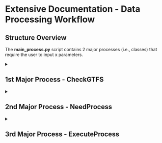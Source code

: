 # Extensive Documentation - Data Processing Workflow 

## Structure Overview
The **main_process.py** script contains 2 major processes (i.e., classes) that require the user to input x parameters.
<br>

<details><summary><h2>1st Major Process - CheckGTFS</h2></summary>

### A) Purpose
Checks for any updates static GTFS files relative to the date collection of the GTFS-RT. If there is an update, the process will download and create new GTFS routes and transit stops as csv and shapefiles in parallel. Having the appropriate shapefiles up-to-date are critical as it is used to calculate transit metrics downstream. 

### B) Function Details
With a total of 692 lines of code in the <strong>refine.py</strong> script, <strong>CheckGTFS</strong> class depends on two internal classes, which are <strong>GenCsvGTFS</strong> and <strong>GenShpGTFS</strong>. However, these classes are conditional indicating that they will only execute if an update is required. Otherwise, it will skip and proceed to the next workflow process. Parallel run-time varies on the number of cores (and CPU type) available and number of routes that represent the transit network. For Calgary Transit on an 8-core Intel Xeon machine, took about 50 minutes to complete. By comparison on a 96-core machine - 5 minutes to complete.  

### C) Dependencies
**Internal Classes**
<ol>
	<li><strong><i>GenCsvGTFS</i></strong>
		<ul>
			<li>Creates transit routes and stops as CSV files from the updated static GTFS files.</li>
		</ul>
	</li>
	<li><strong><i>GenShpGTFS</i></strong> 
		<ul><li>Creates transit routes (undissolved and undissolved) and stops as shapefiles stored in the <a href='../data/2_staging'>../data/2_staging</a> folder via Route and Stops, respectively.</li></ul>
	</li>
</ol>

**Utils:** discover_docs.py, parallelize.py, process_time.py

### D) Required Parameters
| Parameter | Type | Purpose |
| :-------: | ---- | ------- |
| ***main_link*** | Str | The main string of the main hyperlink (e.g., https://transitfeeds.com).|
| ***pattern_txt*** | Str | The pattern text of the entire hyperlink (not the main hyperlink). |
| ***hyperlink*** | Str | The entire hyperlink (e.g., https://transitfeeds.com/p/calgary-transit/238/latest/download). | 
| ***start_method*** | Str | The start method to initiate parallel processing (Linux set to "spawn" since it uses ArcPy, otherwise "fork"; Windows set to "spawn".) | 
| ***wkid*** | Str | Well-known ID of the spatial reference (e.g., 4326; 3857). |

### E) Step Details

Below are the backend steps (in order) briefly explained followed by a graphic that encapsulates it.
<ol>
	<li>Run <strong>CheckGTFS</strong>
		<ul>
			<li>Get inventory of GTFS-RT csv files that need to be processed (lines 554-578).</li>
			<li>Get the static GTFS files from the transit agency (lines 649-692).</li>
			<li>Create required directories if they don't exist and migrate GTFS-RT to specified date folder (lines 581-631).</li>
			<li>If there are no static GTFS files in specified date folder, download and extract updated version and proceed to GenCsvGTFS and GenShpGTFS class (lines 633-646).
		</ul>
	</li>
	<br>
	<li>If true, initiate <strong>GenCsvGTFS</strong>
		<ul>
			<li>Create sub-folders (TripIDs, Stops, Routes) in the 2_staging folder if it does not exist (lines 371-382)</li>
			<li>Read selected static GTFS files and create GTFS routes and transit stops as csv files in parallel (lines 477-525).</li>
		</ul>
	</li>
	<br>
	<li>If true, initiate <strong>GenShpGTFS</strong>
		<ul>
			<li>List csv files (lines 77-98 executed in line 53) and then create undissolved transit routes and transit stops (lines 184-207 executed in lines 56-59) in parallel.</li>
			<ul>
				<li>Restructure dataframe to identify which indices does each transit stop belong to to create undissolved and dissolved transit routes (lines 101-150).</li>
				<li>Create undissolved (i.e., individual line segment) transit route (lines 210-254).</li>
				<li>Create transit stops for each route (lines 257-286).</li>	
			</ul>
			<li>List recently created shapefiles (lines 289-309 executed in line 66) and then create in parallel dissolved transit routes as shapefiles (lines 318-329 executed in line 312-315 via lines 69-72).</li>
		</ul>
	</li>
</ol>
<br>
<br>
<p align='center'><img src='../../../img/process_refine.JPG' width='80%'/></p>
<br>
<br>
	
### F) Packages Used & Purpose
| Package | Purpose |
| :--------: | ------- |
|    re   | To compile regex expressions in a pattern text. |
| shutil  | To move GTFS-RT to its date folder where dated static GTFS files are stored. |
| zipfile | To unzip downloaded static GTFS files. |
| os.path | Create project sub-folders and sub-folder in the 2_staging folder, if they don't exist. |
| multiprocessing | In preparation for the parallel processing, use the cpu_count function to count how many CPUs available on the machine. |
| requests | Get hyperlinks and latest update from the transit feed supplying static GTFS files. |
| bs4 | Parsing html data into readable format via BeautifulSoup. |
| Pandas | Reading tables and csv files, and performing data engineering processes. |
| NumPy | Index searching and splitting list into nested arrays in preparation for parallel procesing. | 
| ArcGIS API for Python | Creating Polyline and Point geometries, converting to spatial dataframes and exporting to shapefiles in parallel. |
| ArcPy | Using the dissolve function in parallel to create dissolved transit routes. |
| time  | Formatting date string to month number. |
| tqdm | Progress bar. |

</details>

<details><summary><h2>2nd Major Process - NeedProcess</h2></summary>
	
### A) Purpose
Identifies which raw GTFS-RT csv file needs to be processed based on it not being labelled "complete." Additionally, it will be used to identify which static GTFS files need to be read. 

### B) Required Parameters
Only one parameter, ***main_folder***, is required. The ***main_folder*** is the directory (relative or absolute) path pointing to the folder where the raw near real-time GTFS csv file is hosted (before moving it to its GTFS static folder) and the GTFS static folder (formatted as date) containing static files (e.g., stops, routes, scheduled times). Assuming the folder directory structure remains the same, the parameter input would be: ***"../data/0_external/GTFS"***. 

### C) Packages Used & Purpose
	
| Package | Purpose |
| :----: | :----: | 
| discover_docs | Custom Python script to scan csv files and indicate whether it has been processed (i.e., complete) prior or not. | 

</details>

<details><summary><h2>3rd Major Process - ExecuteProcess</h2></summary>
	
### A) Purpose
This is the main GTFS workflow process that converts collected near real-time GTFS data into aggregated on-time performance metrics. The general workflow process are structured in the following ordered downstream: 

<ol>
<li>Create folder structure based on the GTFS-RT date within the GTFS main folder, if it does not exist.</li>
<li>Within the <strong>_spatial_and_dataeng_ops</strong> function that is run in parallel:</li>
<ul>
	<li>Perform spatial operations - identify precisely all vehicle locations collected over time.</li>
	<li>Perform Qa/Qc of the data - remove any unnecessary / junk data.</li>
	<li>Enrich the dataset with additional attributes.</li>
	<li>Perform Interpolation</li>
</ul>
<li>Run in parallel: refine & clean up any junk / unnecessary data in the interpolated files that has not been flagged earlier.</li>
<li>Run in parallel: the data aggregation process.</li>
</ol>
	
### B) Function Details
With a total of 478 lines of code in the ***transform.py*** script, ExecuteProcess class depends on 9 internal classes, which are: Ingestion, Maingeo, QaQc, RteEnricher, SpaceTimeInterp, AutoMake, ParallelPool, RefineInterp, and AggResults. Parallel run-time varies on the number of cores (and CPU type) available and number of routes that represent the transit network. For Calgary Transit on an 8-core Intel Xeon machine, took between 4 - 6 hours to complete. By comparison on a 96-core machine - 14.5 minutes to complete.

### C) Dependencies
**Internal Classes**
<ol>
	<li><strong><i>Ingestion</i></strong>
		<ul>
			<li>Identify which static GTFS files need to be read based on the same directory wherre the raw GTFS-RT csv file is located. Read GTFS-RT file that needs to be processed and appropriate static GTFS files. Create dataframe that matches each trip_id to the dissolved & undissolved routes and transit stops shapefiles.</li>
		</ul>
	</li>
	<br>
	<li><strong><i>AutoMake</i></strong> 
		<ul><li>Automatically creates sub-folders (e.g., "../data/2_staging/{folder_date}/{raw_date}")</li></ul>
	</li>
	<br>
	<li><strong><i>ParallelPool</i></strong>
		<ul>
			<li>Instantiating parallel processing via the Pool method.</li>
		</ul>
	</li>
	<br>
	<li><strong><i>Maingeo</i></li></strong>
		<ul><li>From the geoapi.py, it identifies the locations (i.e., snapping points) of the vehicles along the transit route.</li>
		</ul>
	</li>
	<br>
	<li><strong><i>QaQc</i></li></strong>
		<ul><li>From the qaqc.py, removes "hazardous" observations (if applicable) that can tarnish calculations of transit metrics downstream. Outputs cleaner dataframe (in memory & in storage through 3_interim folder) and reports how much data has been retained after cleaning.</li>
		</ul>
	</li>
	<br>
	<li><strong><i>RteEnricher</i></strong>
		<ul><li>Enriches the cleaner version of the individual transit route with additional attributes - mainly estimate vehicle movement type (stationary, movement, terminus) and set check points (validates quality of static GTFS via maximum stop sequence.).</li></ul>
	</li>
	<br>
	<li><strong><i>SpaceTimeInterp</i></strong>
	<ul><li>From the interpolate.py, performs spatio-temporal interpolation between consecutive pair (1st and 2nd recording at a time). Estimates projected travel speed & travel time to arrive stop_id destination, determines if it is on-time, late, or early.</li></ul>
	</li>
	<br>
	<li><strong><i>RefineInterp</i></strong>
	<ul><li>From the prep_agg_parallel.py, cleans out unwanted observations in all interpolated files in parallel prior to aggregation processing. Specifically, it investigates at beginning and terminus stops (typically found in loop routes) that may be geographically incorrect.</li></ul>
	</li>
	<br>
	<li><strong><i>AggResults</i></strong>
	<ul><li>From the aggregation.py, finalizes the interpolated (cleaned version) results and aggregates. More details on the aggregation can be found in section D.</li></ul>
	</li>
</ol>


### D) Required Parameters


### E) Step Details


### F) Packages Used & Purpose


</details>
